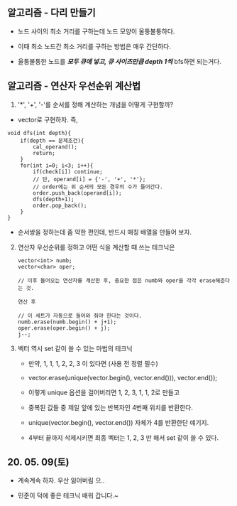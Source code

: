 ## 알고리즘 - 다리 만들기
 
 - 노드 사이의 최소 거리를 구하는데 노드 모양이 울퉁불퉁하다.

 - 이때 최소 노드간 최소 거리를 구하는 방법은 매우 간단하다.

 - 울퉁불퉁한 노드를 ***모두 큐에 넣고, 큐 사이즈만큼 depth 1씩*** bfs하면 되는거다.


## 알고리즘 - 연산자 우선순위 계산법

 1. '*', '+', '-'를 순서를 정해 계산하는 개념을 어떻게 구현할까?

   - vector로 구현하자. 즉,

   ```
   void dfs(int depth){
       if(depth == 문제조건){
           cal_operand();
           return;
       }
       for(int i=0; i<3; i++){
           if(check[i]) continue;
           // 단, operand[i] = {'-', '+', '*'};
           // order에는 위 순서의 모든 경우의 수가 들어간다.
           order.push_back(operand[i]);
           dfs(depth+1);
           order.pop_back();
       }
   }
   ```

   - 순서쌍을 정하는데 좀 약한 편인데, 반드시 매칭 배열을 만들어 보자.

2. 연산자 우선순위를 정하고 어떤 식을 계산할 때 쓰는 테크닉은

   ```
   vector<int> numb;
   vector<char> oper;

   // 이후 들어오는 연산자를 계산한 후, 중요한 점은 numb와 oper을 각각 erase해준다는 것.

   연산 후
   
   // 이 세트가 자동으로 들어와 줘야 한다는 것이다.
   numb.erase(numb.begin() + j+1);
   oper.erase(oper.begin() + j);
   j--;

   ```

3. 벡터 역시 set 같이 쓸 수 있는 마법의 테크닉

   - 만약, 1, 1, 1, 2, 2, 3 이 있다면 (사용 전 정렬 필수)

   - vector.erase(unique(vector.begin(), vector.end())), vector.end());

   - 이렇게 unique 옵션을 걸어버리면 1, 2, 3, 1, 1, 2로 만들고

   - 중복된 값들 중 제일 앞에 있는 반복자인 4번째 위치를 반환한다.

   - unique(vector.begin(), vector.end()) 자체가 4를 반환한단 얘기지.

   - 4부터 끝까지 삭제시키면 최종 벡터는 1, 2, 3 만 해서 set 같이 쓸 수 있다.
      
 ## 20. 05. 09(토)

  - 계속계속 하자. 우산 잃어버림 으..

  - 민준이 덕에 좋은 테크닉 배워 갑니다.~